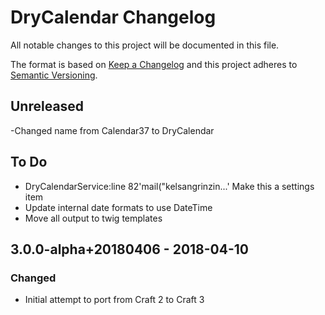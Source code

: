 # DryCalendar Changelog

All notable changes to this project will be documented in this file.

The format is based on [Keep a Changelog](http://keepachangelog.com/) and this project adheres to [Semantic Versioning](http://semver.org/).

## Unreleased
-Changed name from Calendar37 to DryCalendar

## To Do
- DryCalendarService:line 82'mail("kelsangrinzin...'
  Make this a settings item
- Update internal date formats to use DateTime
- Move all output to twig templates

## 3.0.0-alpha+20180406 - 2018-04-10
### Changed
- Initial attempt to port from Craft 2 to Craft 3
